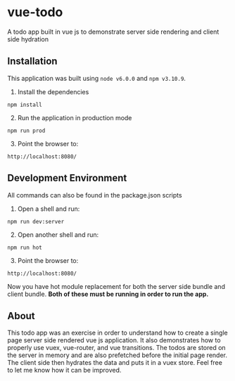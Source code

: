 # vue-todo
A todo app built in vue js to demonstrate server side rendering and client side hydration

## Installation
This application was built using `node v6.0.0` and `npm v3.10.9`.

1. Install the dependencies

```
npm install
```

2. Run the application in production mode

```
npm run prod
```

3. Point the browser to:

```
http://localhost:8080/
```

## Development Environment
All commands can also be found in the package.json scripts

1. Open a shell and run:

```
npm run dev:server
```

2. Open another shell and run:

```
npm run hot
```

3. Point the browser to:

```
http://localhost:8080/
```

Now you have hot module replacement for both the server side bundle and client bundle. 
**Both of these must be running in order to run the app.**

## About
This todo app was an exercise in order to understand how to create a single page server side rendered vue js application.
It also demonstrates how to properly use vuex, vue-router, and vue transitions. The todos are stored on the server in memory and are also prefetched before the initial page render. The client side then hydrates the data and puts it in a vuex store. Feel free to let me know how it can be improved.




